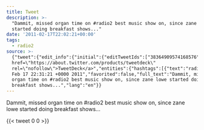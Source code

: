 ```yaml
---
title: Tweet
description: >-
  "Dammit, missed organ time on #radio2 best music show on, since zane lowe
  started doing breakfast shows..."
date: '2011-02-17T22:02:21+00:00'
tags:
  - radio2
source: >-
  {"tweet":{"edit_info":{"initial":{"editTweetIds":["38364909574168576"],"editableUntil":"2011-02-17T23:31:21.885Z","editsRemaining":"5","isEditEligible":true}},"retweeted":false,"source":"<a
  href=\"https://about.twitter.com/products/tweetdeck\"
  rel=\"nofollow\">TweetDeck</a>","entities":{"hashtags":[{"text":"radio2","indices":["29","36"]}],"symbols":[],"user_mentions":[],"urls":[]},"display_text_range":["0","105"],"favorite_count":"0","id_str":"38364909574168576","truncated":false,"retweet_count":"0","id":"38364909574168576","created_at":"Thu
  Feb 17 22:31:21 +0000 2011","favorited":false,"full_text":"Dammit, missed
  organ time on #radio2 best music show on, since zane lowe started doing
  breakfast shows...","lang":"en"}}
---
```

Dammit, missed organ time on #radio2 best music show on, since zane lowe started doing breakfast shows...
    
{{< tweet 0 0 >}}
    
